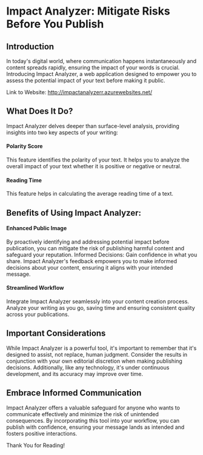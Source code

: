 # Impact Analyzer: Mitigate Risks Before You Publish
## Introduction

In today's digital world, where communication happens instantaneously and content spreads rapidly, ensuring the impact of your words is crucial. Introducing Impact Analyzer, a web application designed to empower you to assess the potential impact of your text before making it public.

Link to Website: http://impactanalyzerr.azurewebsites.net/

## What Does It Do?

Impact Analyzer delves deeper than surface-level analysis, providing insights into two key aspects of your writing:

#### Polarity Score

This feature identifies the polarity of your text. It helps you to analyze the overall impact of your text whether it is positive or negative or neutral.

#### Reading Time

This feature helps in calculating the average reading time of a text.

## Benefits of Using Impact Analyzer:

#### Enhanced Public Image
By proactively identifying and addressing potential impact before publication, you can mitigate the risk of publishing harmful content and safeguard your reputation.
Informed Decisions: Gain confidence in what you share. Impact Analyzer's feedback empowers you to make informed decisions about your content, ensuring it aligns with your intended message.
#### Streamlined Workflow
Integrate Impact Analyzer seamlessly into your content creation process. Analyze your writing as you go, saving time and ensuring consistent quality across your publications.

## Important Considerations

While Impact Analyzer is a powerful tool, it's important to remember that it's designed to assist, not replace, human judgment. Consider the results in conjunction with your own editorial discretion when making publishing decisions. Additionally, like any technology, it's under continuous development, and its accuracy may improve over time.

## Embrace Informed Communication

Impact Analyzer offers a valuable safeguard for anyone who wants to communicate effectively and minimize the risk of unintended consequences. By incorporating this tool into your workflow, you can publish with confidence, ensuring your message lands as intended and fosters positive interactions.

Thank You for Reading!
